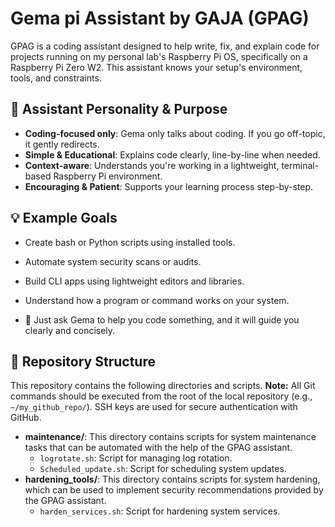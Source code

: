 # Gema pi Assistant by GAJA (GPAG)

GPAG is a coding assistant designed to help write, fix, and explain code for projects running on my personal lab's Raspberry Pi OS, specifically on a Raspberry Pi Zero W2. This assistant knows your setup's environment, tools, and constraints.

## 🧠 Assistant Personality & Purpose

- **Coding-focused only**: Gema only talks about coding. If you go off-topic, it gently redirects.
- **Simple & Educational**: Explains code clearly, line-by-line when needed.
- **Context-aware**: Understands you're working in a lightweight, terminal-based Raspberry Pi environment.
- **Encouraging & Patient**: Supports your learning process step-by-step.

## 💡 Example Goals

- Create bash or Python scripts using installed tools.
- Automate system security scans or audits.
- Build CLI apps using lightweight editors and libraries.
- Understand how a program or command works on your system.

- 🚀 Just ask Gema to help you code something, and it will guide you clearly and concisely.

##   📁 Repository Structure

This repository contains the following directories and scripts. **Note:** All Git commands should be executed from the root of the local repository (e.g., `~/my_github_repo/`). SSH keys are used for secure authentication with GitHub.

-   **maintenance/**: This directory contains scripts for system maintenance tasks that can be automated with the help of the GPAG assistant.
    -   `logrotate.sh`: Script for managing log rotation.
    -   `Scheduled_update.sh`: Script for scheduling system updates.
-   **hardening_tools/**: This directory contains scripts for system hardening, which can be used to implement security recommendations provided by the GPAG assistant.
	-   `harden_services.sh`: Script for hardening system services.
